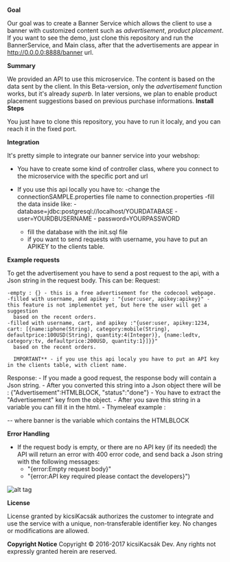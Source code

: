 **Goal**

Our goal was to create a Banner Service which allows the client to use a banner with customized content such as _advertisement_, _product placement_.
If you want to see the demo, just clone this repository and run the BannerService, and Main class, after that the advertisements are appear in http://0.0.0.0:8888/banner url.

**Summary**

We provided an API to use this microservice. 
The content is based on the data sent by the client. In this Beta-version, only the _advertisement_ function works, but it's already _superb_. 
In later versions, we plan to enable product placement suggestions based on previous purchase informations. 
**Install Steps**

You just have to clone this repository, you have to run it localy, and you can reach it in the fixed port.

**Integration**

It's pretty simple to integrate our banner service into your webshop:
- You have to create some kind of controller class, where you connect to the microservice with the specific port and url

- If you use this api locally you have to:
  -change the connectionSAMPLE.properties file name to connection.properties
  -fill the data inside like:
      - database=jdbc:postgresql://localhost/YOURDATABASE
      - user=YOURDBUSERNAME
      - password=YOURPASSWORD
  - fill the database with the init.sql file 
  - if you want to send requests with username, you have to put an APIKEY to the clients table. 

**Example requests**

To get the advertisement you have to send a post request to the api, with a Json string in the request body. This can be:
  Request:

    -empty : {} - this is a free advertisement for the codecool webpage.
    -filled with username, and apikey : "{user:user, apikey:apikey}" - this feature is not implementet yet, but here the user will get a suggestion
      based on the recent orders.
    -filled with username, cart, and apikey :"{user:user, apikey:1234, cart: [{name:iphone(String), category:mobile(String), defaultprice:100USD(String), quantity:4(Integer)}, {name:ledtv, category:tv, defaultprice:200USD, quantity:1}]}}"
      based on the recent orders.

      IMPORTANT** - if you use this api localy you have to put an API key in the clients table, with client name.

  Response:
    - If you made a good request, the response body will contain a Json string.
    - After you converted this string into a Json object there will be : {"Advertisement":HTMLBLOCK, "status":"done"}
    - You have to extract the "Advertisement" key from the object.
    - After you save this string in a variable you can fill it in the html. 
    - Thymeleaf example : <div th:utext="${banner}"></div> -- where banner is the variable which contains the HTMLBLOCK 

**Error Handling**
  - If the request body is empty, or there are no API key (if its needed) the API will return an error with 400 error code,
  and send back a Json string with the following messages:
     - "{error:Empty request body}"
     - "{error:API key required please contact the developers}")
  
 ![alt tag](http://www.dumpaday.com/wp-content/uploads/2016/04/funny-25.png)

**License**

License granted by kicsiKacsák authorizes the customer to integrate and use the service with a unique, non-transferable identifier key. No changes or modifications are allowed.

**Copyright Notice**
Copyright © 2016-2017 kicsiKacsák Dev.
Any rights not expressly granted herein are reserved.
